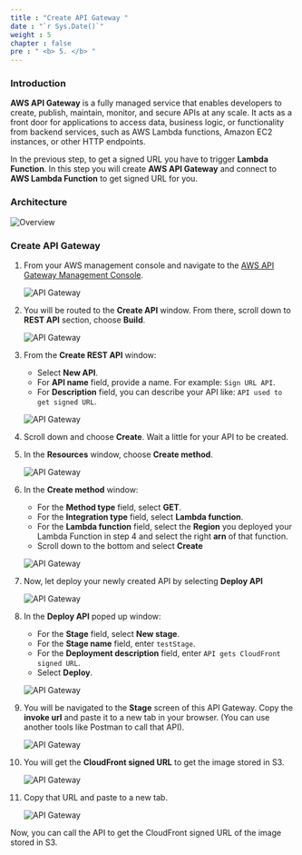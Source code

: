```yaml
---
title : "Create API Gateway "
date : "`r Sys.Date()`"
weight : 5
chapter : false
pre : " <b> 5. </b> "
---
```


### Introduction

**AWS API Gateway** is a fully managed service that enables developers to create, publish, maintain, monitor, and secure APIs at any scale. It acts as a front door for applications to access data, business logic, or functionality from backend services, such as AWS Lambda functions, Amazon EC2 instances, or other HTTP endpoints.

In the previous step, to get a signed URL you have to trigger **Lambda Function**. In this step you will create **AWS API Gateway** and connect to **AWS Lambda Function** to get signed URL for you.

### Architecture

![Overview](/SignedUrlWithLambda/images/signURL-4.png)

### Create API Gateway

1. From your AWS management console and navigate to the [AWS API Gateway Management Console](https://us-east-1.console.aws.amazon.com/apigateway/main/apis?region=us-east-1).

    ![API Gateway](/SignedUrlWithLambda/images/5-apiGateway/05-apigw-1.png)

2. You will be routed to the **Create API** window. From there, scroll down to **REST API** section, choose **Build**.

    ![API Gateway](/SignedUrlWithLambda/images/5-apiGateway/05-apigw-2.png)

3. From the **Create REST API** window:
      + Select **New API**.
      + For **API name** field, provide a name. For example: `Sign URL API`.
      + For **Description** field, you can describe your API like: `API used to get signed URL`.

    ![API Gateway](/SignedUrlWithLambda/images/5-apiGateway/05-apigw-3.png)

4. Scroll down and choose **Create**. Wait a little for your API to be created.
5. In the **Resources** window, choose **Create method**.

    ![API Gateway](/SignedUrlWithLambda/images/5-apiGateway/05-apigw-4.png)

6. In the **Create method** window:
      + For the **Method type** field, select **GET**.
      + For the **Integration type** field, select **Lambda function**.
      + For the **Lambda function** field, select the **Region** you deployed your Lambda Function in step 4 and select the right **arn** of that function.
      + Scroll down to the bottom and select **Create**

    ![API Gateway](/SignedUrlWithLambda/images/5-apiGateway/05-apigw-5.png)

7. Now, let deploy your newly created API by selecting **Deploy API**

    ![API Gateway](/SignedUrlWithLambda/images/5-apiGateway/05-apigw-6.png)

8. In the **Deploy API** poped up window:
      + For the **Stage** field, select **New stage**.
      + For the **Stage name** field, enter `testStage`.
      + For the **Deployment description** field, enter `API gets CloudFront signed URL`.
      + Select **Deploy**.

    ![API Gateway](/SignedUrlWithLambda/images/5-apiGateway/05-apigw-8.png)

9. You will be navigated to the **Stage** screen of this API Gateway. Copy the **invoke url** and paste it to a new tab in your browser. (You can use another tools like Postman to call that API).

    ![API Gateway](/SignedUrlWithLambda/images/5-apiGateway/05-apigw-9.png)

10. You will get the **CloudFront signed URL** to get the image stored in S3.

    ![API Gateway](/SignedUrlWithLambda/images/5-apiGateway/05-apigw-10.png)

11. Copy that URL and paste to a new tab.

    ![API Gateway](/SignedUrlWithLambda/images/5-apiGateway/05-apigw-11.png)

Now, you can call the API to get the CloudFront signed URL of the image stored in S3.
